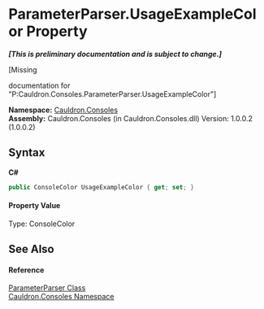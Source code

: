 # ParameterParser.UsageExampleColor Property 
 _**\[This is preliminary documentation and is subject to change.\]**_

\[Missing <summary> documentation for "P:Cauldron.Consoles.ParameterParser.UsageExampleColor"\]

**Namespace:**&nbsp;<a href="N_Cauldron_Consoles">Cauldron.Consoles</a><br />**Assembly:**&nbsp;Cauldron.Consoles (in Cauldron.Consoles.dll) Version: 1.0.0.2 (1.0.0.2)

## Syntax

**C#**<br />
``` C#
public ConsoleColor UsageExampleColor { get; set; }
```


#### Property Value
Type: ConsoleColor

## See Also


#### Reference
<a href="T_Cauldron_Consoles_ParameterParser">ParameterParser Class</a><br /><a href="N_Cauldron_Consoles">Cauldron.Consoles Namespace</a><br />